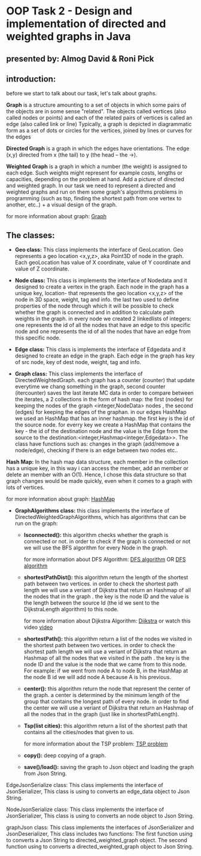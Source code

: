 # OOP Task 2 - Design and implementation of directed and weighted graphs in Java
## presented by: Almog David & Roni Pick

## introduction:

before we start to talk about our task, let's talk about graphs.

**Graph** is a structure amounting to a set of objects in which some pairs of the objects are in some sense "related". The objects called vertices (also called nodes or points) and each of the related pairs of vertices is called an edge (also called link or line) Typically, a graph is depicted in diagrammatic form as a set of dots or circles for the vertices, joined by lines or curves for the edges

**Directed Graph** is a graph in which the edges have orientations. The edge (x,y) directed from x (the tail) to y (the head – the ->).

**Weighted Graph** is a graph in which a number (the weight) is assigned to each edge. Such weights might represent for example costs, lengths or capacities, depending on the problem at hand.
Add a picture of directed and weighted graph.
In our task we need to represent a directed and weighted graphs and run on them some graph's algorithms problems in programming (such as tsp, finding the shortest path from one vertex to another, etc..) + a visual design of the graph.

 for more information about graph: [Graph](https://en.wikipedia.org/wiki/Graph_(discrete_mathematics))


## The classes:
- **Geo class:** This class implements the interface of GeoLocation. Geo represents a geo location <x,y,z>, aka Point3D of node in the graph. Each geoLocation has value of X coordinate, value of Y coordinate and value of Z coordinate.

- **Node class:** This class is implements the interface of Nodedata and it designed to create a vertex in the graph. Each node in the graph has a unique key, location- that represents the geo location <x,y,z> of the node in 3D space, weight, tag and info. the last two used to define properties of the node through which it will be possible to check whether the graph is connected and in addition to calculate path weights in the graph.
in every node we created 2 linkedlists of integers: one represents the id of all the nodes that have an edge to this specific node and one represents the id of all the nodes that have an edge from this specific node.

- **Edge class:** This class is implements the interface of Edgedata and it designed to create an edge in the graph. Each edge in the graph has key of src node, key of dest node, weight, tag and info.

- **Graph class:** This class implements the interface of DirectedWeightedGraph. each graph has a counter (counter) that update everytime we chang something in the graph, second counter (itercounter) saves the last iterate MC data in order to compare between the iterates, a 2 collections in the form of hash map: the first (nodes) for keeping the nodes of the graph <integer,NodeData> nodes , the second (edges) for keeping the edges of the graphan. in our edges HashMap we used an HashMap that has an inner hashmap. the first key is the id of the source node. for everry key we create a HashMap that contains the key - the id of the destination node and the value is the Edge from the source to the destination:<integer,Hashmap<integer,Edgedata>>.
The class have functions such as: changes in the graph (add/remove a node/edge), checking if there is an edge between two nodes etc..

 **Hash Map:** In the hash map data structure, each member in the collection has a unique key, in this way i can access the member, add an member or delete an member with an O(1). Hence, I chose this data structure so that graph changes would be made quickly, even when it comes to a graph with lots of vertices.
 
 for more information about graph: [HashMap](https://docs.oracle.com/javase/8/docs/api/java/util/HashMap.html)
 
- **GraphAlgorithms class:** this class implements the interface of DirectedWeightedGraphAlgorithms, which has algorithms that can be run on the graph:
  - **Isconnected():** this algorithm checks whether the graph is connected or not. in order to check if the graph is connected or not we will use the BFS algorithm for every Node in the graph.
   
    for more information about DFS Algorithm: [DFS algorithm](https://en.wikipedia.org/wiki/Depth-first_search) OR [DFS algorithm](https://www.geeksforgeeks.org/depth-first-search-or-dfs-for-a-graph/)
  - **shortestPathDist():** this algorithm return the length of the shortest path between two vertices. in order to check the shortest path length we will use a veriant of Dijkstra that return an Hashmap of all the nodes that in the graph . the key is the node ID and the value is the length between the source Id (the id we sent to the DijkstraLength algorithm) to this node.
    
    for more information about Dijkstra Algorithm: [Dijkstra](https://en.wikipedia.org/wiki/Dijkstra%27s_algorithm) or watch this video [video](https://www.youtube.com/watch?v=XB4MIexjvY0)
  - **shortestPath():** this algorithm return a list of the nodes we visited in the shortest path between two vertices. in order to check the shortest path length we will use a veriant of Dijkstra that return an Hashmap of all the nodes that we visited in the path . the key is the node ID and the value is the node that we came from to this node. For example: if we went from node A to node B, in the HashMap at the node B id we will add node A because A is his previous.
  - **center():** this algorithm return the node that represent the center of the graph. a center is determined by the minimum length of the group that contains the longest path of every node. in order to find the center we will use a veriant of Dijkstra that return an Hashmap of all the nodes that in the graph (just like in shortestPathLength).
  - **Tsp(list cities):** this algorithm return a list of the shortest path that contains all the cities/nodes that given to us. 
    
    for more information about the TSP problem: [TSP problem](https://newbedev.com/how-to-draw-a-directed-arrow-line-in-java)
  - **copy():** deep copying of a graph.
  - **save()/load():** saving the graph to Json object and loading the graph from Json String.

EdgeJsonSerialize class: This class implements the interface of JsonSerializer, This class is using to converts an edge_data object to Json String.

NodeJsonSerialize class: This class implements the interface of JsonSerializer, This class is using to converts an node object to Json String.

graphJson class: This class implements the interfaces of JsonSerializer and JsonDeserializer, This class includes two functions: The first function using to converts a Json String to directed_weighted_graph object. The second function using to converts a directed_weighted_graph object to Json String.





